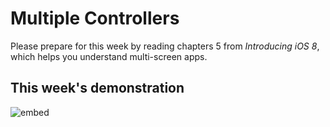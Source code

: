 # Multiple Controllers

Please prepare for this week by reading chapters 5 from *Introducing iOS 8*, which helps you understand multi-screen apps.

## This week's demonstration

![embed](https://player.vimeo.com/video/155638680)
